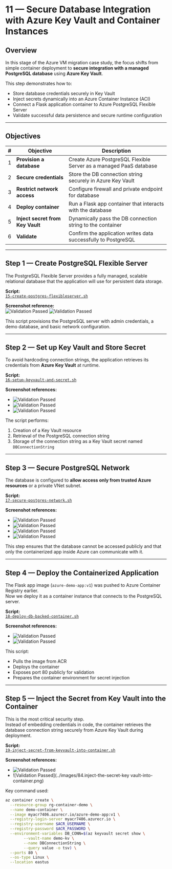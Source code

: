 # 11 — Secure Database Integration with Azure Key Vault and Container Instances

## Overview

In this stage of the Azure VM migration case study, the focus shifts from simple container deployment to **secure integration with a managed PostgreSQL database** using **Azure Key Vault**.

This step demonstrates how to:
- Store database credentials securely in Key Vault  
- Inject secrets dynamically into an Azure Container Instance (ACI)  
- Connect a Flask application container to Azure PostgreSQL Flexible Server  
- Validate successful data persistence and secure runtime configuration  

---

## Objectives

| # | Objective | Description |
|--|-------------|--------------|
| 1 | **Provision a database** | Create Azure PostgreSQL Flexible Server as a managed PaaS database |
| 2 | **Secure credentials** | Store the DB connection string securely in Azure Key Vault |
| 3 | **Restrict network access** | Configure firewall and private endpoint for database |
| 4 | **Deploy container** | Run a Flask app container that interacts with the database |
| 5 | **Inject secret from Key Vault** | Dynamically pass the DB connection string to the container |
| 6 | **Validate** | Confirm the application writes data successfully to PostgreSQL |

---

## Step 1 — Create PostgreSQL Flexible Server

The PostgreSQL Flexible Server provides a fully managed, scalable relational database that the application will use for persistent data storage.

**Script:**  
[`15-create-postgres-flexibleserver.sh`](../scripts/15-create-postgres-flexibleserver.sh)

**Screenshot reference:**  
![Validation Passed](../images/74.create-postgresql-flexible-server.png)
![Validation Passed](../images/75.postgresql-flexible-server-azure.png)

This script provisions the PostgreSQL server with admin credentials, a demo database, and basic network configuration.

---

## Step 2 — Set up Key Vault and Store Secret

To avoid hardcoding connection strings, the application retrieves its credentials from **Azure Key Vault** at runtime.

**Script:**  
[`16-setup-keyvault-and-secret.sh`](../scripts/16-setup-keyvault-and-secret.sh)

**Screenshot references:**  
- ![Validation Passed](../images/77.create-key-vault.png)  
- ![Validation Passed](../images/76.verify-connection-string-azure-key-vault.png)
- ![Validation Passed](../images/78.verify-azure-key-vault-in-azure.png)

The script performs:
1. Creation of a Key Vault resource  
2. Retrieval of the PostgreSQL connection string  
3. Storage of the connection string as a Key Vault secret named `DBConnectionString`

---

## Step 3 — Secure PostgreSQL Network

The database is configured to **allow access only from trusted Azure resources** or a private VNet subnet.

**Script:**  
[`17-secure-postgres-network.sh`](../scripts/17-secure-postgres-network.sh)

**Screenshot references:**  
- ![Validation Passed](../images/79.create-vnet-subnet.png)  
- ![Validation Passed](../images/80.create-private-endpoint.png)
- ![Validation Passed](../images/81.verify-private-endpoint-firewall-rules.png)  
- ![Validation Passed](../images/81.2.verify-private-endpoint-firwall-rules.png)

This step ensures that the database cannot be accessed publicly and that only the containerized app inside Azure can communicate with it.

---

## Step 4 — Deploy the Containerized Application

The Flask app image (`azure-demo-app:v1`) was pushed to Azure Container Registry earlier.  
Now we deploy it as a container instance that connects to the PostgreSQL server.

**Script:**  
[`18-deploy-db-backed-container.sh`](../scripts/18-deploy-db-backed-container.sh)

**Screenshot references:**  
- ![Validation Passed](../images/83-container-logs-flask.png)
- ![Validation Passed](../images/85.verify-IP-browser.png)  

This script:
- Pulls the image from ACR  
- Deploys the container  
- Exposes port 80 publicly for validation  
- Prepares the container environment for secret injection

---

## Step 5 — Inject the Secret from Key Vault into the Container

This is the most critical security step.  
Instead of embedding credentials in code, the container retrieves the database connection string securely from Azure Key Vault during deployment.

**Script:**  
[`19-inject-secret-from-keyvault-into-container.sh`](../scripts/19-inject-secret-from-keyvault-into-container.sh)

**Screenshot references:**  
- ![Validation Passed](../images/82.push-the-image-to-azure-container-registry.png)  
- ![Validation Passed](../images/84.inject-the-secret-key vault-into-container.png)  

Key command used:
```bash
az container create \
  --resource-group rg-container-demo \
  --name demo-container \
  --image myacr7406.azurecr.io/azure-demo-app:v1 \
  --registry-login-server myacr7406.azurecr.io \
  --registry-username $ACR_USERNAME \
  --registry-password $ACR_PASSWORD \
  --environment-variables DB_CONN=$(az keyvault secret show \
        --vault-name demo-kv \
        --name DBConnectionString \
        --query value -o tsv) \
  --ports 80 \
  --os-type Linux \
  --location eastus
```
